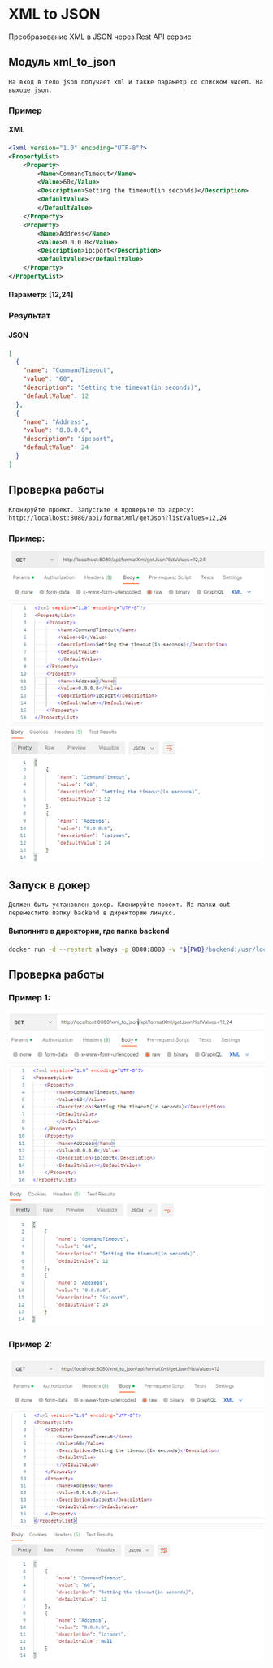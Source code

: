 # XML to JSON


Преобразование XML в JSON через Rest API сервис

## Модуль xml_to_json
    На вход в тело json получает xml и также параметр со списком чисел. На выходе json.
### Пример
#### XML
```xml
<?xml version="1.0" encoding="UTF-8"?>
<PropertyList>
    <Property>
        <Name>CommandTimeout</Name>
        <Value>60</Value>
        <Description>Setting the timeout(in seconds)</Description>
        <DefaultValue>
        </DefaultValue>
    </Property>
    <Property>
        <Name>Address</Name>
        <Value>0.0.0.0</Value>
        <Description>ip:port</Description>
        <DefaultValue></DefaultValue>
    </Property>
</PropertyList>
```
#### Параметр: [12,24]
### Результат
#### JSON
```json
[
  {
    "name": "CommandTimeout",
    "value": "60",
    "description": "Setting the timeout(in seconds)",
    "defaultValue": 12
  },
  {
    "name": "Address",
    "value": "0.0.0.0",
    "description": "ip:port",
    "defaultValue": 24
  }
]
```

## Проверка работы
    Клонируйте проект. Запустите и проверьте по адресу: http://localhost:8080/api/formatXml/getJson?listValues=12,24
### Пример:
![Alt text](/src/main/resources/screenshots/test_api_1.PNG "Скриншот - проверка апи")
## Запуск в докер
    Должен быть установлен докер. Клонируйте проект. Из папки out переместите папку backend в директорию линукс.
#### Выполните в директории, где папка backend
```bash
docker run -d --restart always -p 8080:8080 -v "${PWD}/backend:/usr/local/tomcat/webapps" --name xml_to_json tomcat:9.0.65-jdk17
```
## Проверка работы 
### Пример 1:
![Alt text](/src/main/resources/screenshots/test_api_2.PNG "Скриншот - проверка апи docker 1")
### Пример 2:
![Alt text](/src/main/resources/screenshots/test_api_3.PNG "Скриншот - проверка апи docker 2")
    